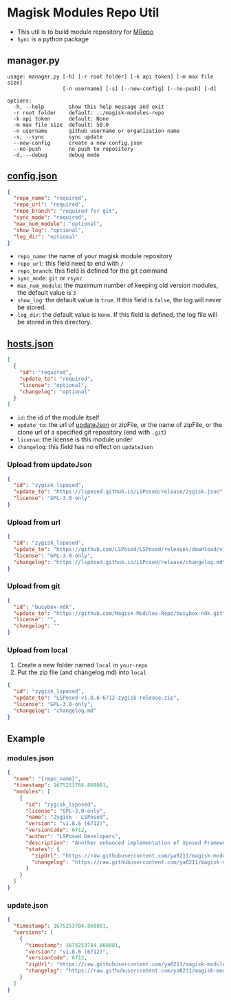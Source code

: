 # Magisk Modules Repo Util

- This util is to build module repository for [MRepo](https://github.com/ya0211/MRepo)
- `Sync` is a python package

## manager.py
``` 
usage: manager.py [-h] [-r root folder] [-k api token] [-m max file size]
                  [-n username] [-s] [--new-config] [--no-push] [-d]

options:
  -h, --help        show this help message and exit
  -r root folder    default: ../magisk-modules-repo
  -k api token      default: None
  -m max file size  default: 50.0
  -n username       github username or organization name
  -s, --sync        sync update
  --new-config      create a new config.json
  --no-push         no push to repository
  -d, --debug       debug mode
```

## [config.json](template/config.json)
```json
{
  "repo_name": "required",
  "repo_url": "required",
  "repo_branch": "required for git",
  "sync_mode": "required",
  "max_num_module": "optional",
  "show_log": "optional",
  "log_dir": "optional"
}
```
- `repo_name`: the name of your magisk module repository
- `repo_url`: this field need to end with `/`
- `repo_branch`: this field is defined for the git command
- `sync_mode`: `git` or `rsync`
- `max_num_module`: the maximum number of keeping old version modules, the default value is `3`
- `show_log`: the default value is `true`. If this field is `false`, the log will never be stored.
- `log_dir`: the default value is `None`. If this field is defined, the log file will be stored in this directory.

## [hosts.json](template/hosts.json)
```json
[
  {
    "id": "required",
    "update_to": "required",
    "license": "optional",
    "changelog": "optional"
  }
]
```
- `id`: the id of the module itself
- `update_to`: the url of [updateJson](https://topjohnwu.github.io/Magisk/guides.html) or zipFile, or the name of zipFile, or the clone url of a specified git repository (end with `.git`)
- `license`: the license is this module under
- `changelog`: this field has no effect on `updateJson`

### Upload from updateJson
```json
{
  "id": "zygisk_lsposed",
  "update_to": "https://lsposed.github.io/LSPosed/release/zygisk.json",
  "license": "GPL-3.0-only"
}
```

### Upload from url
```json
{
  "id": "zygisk_lsposed",
  "update_to": "https://github.com/LSPosed/LSPosed/releases/download/v1.8.6/LSPosed-v1.8.6-6712-zygisk-release.zip",
  "license": "GPL-3.0-only",
  "changelog": "https://lsposed.github.io/LSPosed/release/changelog.md"
}
```

### Upload from git
```json
{
  "id": "busybox-ndk",
  "update_to": "https://github.com/Magisk-Modules-Repo/busybox-ndk.git",
  "license": "",
  "changelog": ""
}
```

### Upload from local
1. Create a new folder named `local` in `your-repo`
2. Put the zip file (and changelog.md) into `local` 
```json
{
  "id": "zygisk_lsposed",
  "update_to": "LSPosed-v1.8.6-6712-zygisk-release.zip",
  "license": "GPL-3.0-only",
  "changelog": "changelog.md"
}
```

## Example
### modules.json
```json
{
  "name": "{repo_name}",
  "timestamp": 1675253784.868081,
  "modules": [
    {
      "id": "zygisk_lsposed",
      "license": "GPL-3.0-only",
      "name": "Zygisk - LSPosed",
      "version": "v1.8.6 (6712)",
      "versionCode": 6712,
      "author": "LSPosed Developers",
      "description": "Another enhanced implementation of Xposed Framework. Supports Android 8.1 ~ 13. Requires Magisk 24.0+ and Zygisk enabled.",
      "states": {
        "zipUrl": "https://raw.githubusercontent.com/ya0211/magisk-modules-repo/main/modules/zygisk_lsposed/v1.8.6_(6712)_6712.zip",
        "changelog": "https://raw.githubusercontent.com/ya0211/magisk-modules-repo/main/modules/zygisk_lsposed/v1.8.6_(6712)_6712.md"
      }
    }
  ]
}
```

### update.json
```json
{
  "timestamp": 1675253784.868081,
  "versions": [
    {
      "timestamp": 1675253784.868081,
      "version": "v1.8.6 (6712)",
      "versionCode": 6712,
      "zipUrl": "https://raw.githubusercontent.com/ya0211/magisk-modules-repo/main/modules/zygisk_lsposed/v1.8.6_(6712)_6712.zip",
      "changelog": "https://raw.githubusercontent.com/ya0211/magisk-modules-repo/main/modules/zygisk_lsposed/v1.8.6_(6712)_6712.md"
    }
  ]
}
```
